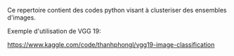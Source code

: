 Ce repertoire contient des codes python visant à clusteriser des ensembles d'images.

Exemple d'utilisation de VGG 19:

https://www.kaggle.com/code/thanhphongl/vgg19-image-classification
